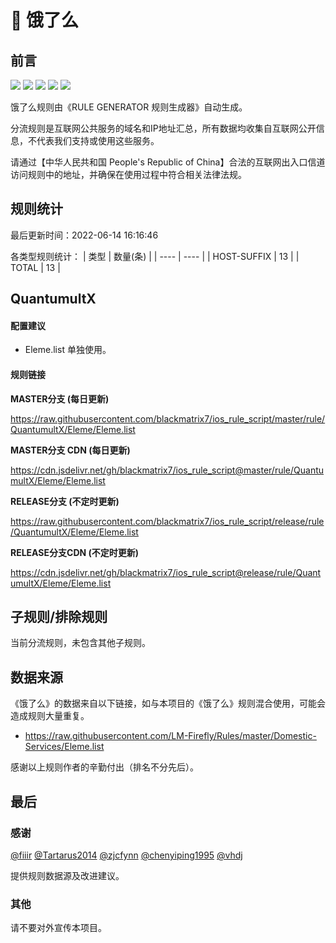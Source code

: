 # 🧸 饿了么

## 前言

![](https://shields.io/badge/-移除重复规则-ff69b4) ![](https://shields.io/badge/-DOMAIN与DOMAIN--SUFFIX合并-green) ![](https://shields.io/badge/-DOMAIN--SUFFIX间合并-critical) ![](https://shields.io/badge/-DOMAIN--SUFFIX与DOMAIN--KEYWORD合并-blue) ![](https://shields.io/badge/-IP--CIDR(6)合并-blueviolet) 

饿了么规则由《RULE GENERATOR 规则生成器》自动生成。

分流规则是互联网公共服务的域名和IP地址汇总，所有数据均收集自互联网公开信息，不代表我们支持或使用这些服务。

请通过【中华人民共和国 People's Republic of China】合法的互联网出入口信道访问规则中的地址，并确保在使用过程中符合相关法律法规。

## 规则统计

最后更新时间：2022-06-14 16:16:46

各类型规则统计：
| 类型 | 数量(条)  | 
| ---- | ----  |
| HOST-SUFFIX | 13  | 
| TOTAL | 13  | 


## QuantumultX 

#### 配置建议
- Eleme.list 单独使用。

#### 规则链接
**MASTER分支 (每日更新)**

https://raw.githubusercontent.com/blackmatrix7/ios_rule_script/master/rule/QuantumultX/Eleme/Eleme.list

**MASTER分支 CDN (每日更新)**

https://cdn.jsdelivr.net/gh/blackmatrix7/ios_rule_script@master/rule/QuantumultX/Eleme/Eleme.list

**RELEASE分支 (不定时更新)**

https://raw.githubusercontent.com/blackmatrix7/ios_rule_script/release/rule/QuantumultX/Eleme/Eleme.list

**RELEASE分支CDN (不定时更新)**

https://cdn.jsdelivr.net/gh/blackmatrix7/ios_rule_script@release/rule/QuantumultX/Eleme/Eleme.list

## 子规则/排除规则


当前分流规则，未包含其他子规则。

## 数据来源

《饿了么》的数据来自以下链接，如与本项目的《饿了么》规则混合使用，可能会造成规则大量重复。

- https://raw.githubusercontent.com/LM-Firefly/Rules/master/Domestic-Services/Eleme.list


感谢以上规则作者的辛勤付出（排名不分先后）。

## 最后

### 感谢

[@fiiir](https://github.com/fiiir) [@Tartarus2014](https://github.com/Tartarus2014) [@zjcfynn](https://github.com/zjcfynn) [@chenyiping1995](https://github.com/chenyiping1995) [@vhdj](https://github.com/vhdj)

提供规则数据源及改进建议。

### 其他

请不要对外宣传本项目。